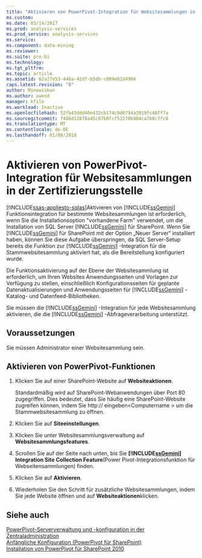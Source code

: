 ```yaml
---
title: "Aktivieren von PowerPivot-Integration für Websitesammlungen in der Zertifizierungsstelle | Microsoft Docs"
ms.custom: 
ms.date: 03/14/2017
ms.prod: analysis-services
ms.prod_service: analysis-services
ms.service: 
ms.component: data-mining
ms.reviewer: 
ms.suite: pro-bi
ms.technology: 
ms.tgt_pltfrm: 
ms.topic: article
ms.assetid: 62a27e53-446a-42d7-b5db-c009e02d4904
caps.latest.revision: "8"
author: Minewiskan
ms.author: owend
manager: kfile
ms.workload: Inactive
ms.openlocfilehash: 52fb43ddd40e432cb174c9d0794a3919fc48ff7a
ms.sourcegitcommit: f486d12078a45c87b0fcf52270b904ca7b0c7fc8
ms.translationtype: MT
ms.contentlocale: de-DE
ms.lasthandoff: 01/08/2018
---
```

# <a name="activate-power-pivot-integration-for-site-collections-in-ca"></a>Aktivieren von PowerPivot-Integration für Websitesammlungen in der Zertifizierungsstelle
[!INCLUDE[ssas-appliesto-sqlas](../../includes/ssas-appliesto-sqlas.md)]Aktivieren von [!INCLUDE[ssGemini](../../includes/ssgemini-md.md)] Funktionsintegration für bestimmte Websitesammlungen ist erforderlich, wenn Sie die Installationsoption "vorhandene Farm" verwendet, um die Installation von SQL Server [!INCLUDE[ssGemini](../../includes/ssgemini-md.md)] für SharePoint. Wenn Sie [!INCLUDE[ssGemini](../../includes/ssgemini-md.md)] für SharePoint mit der Option „Neuer Server“ installiert haben, können Sie diese Aufgabe überspringen, da SQL Server-Setup bereits die Funktion zur [!INCLUDE[ssGemini](../../includes/ssgemini-md.md)] -Integration für die Stammwebsitesammlung aktiviert hat, als die Bereitstellung konfiguriert wurde.  
  
 Die Funktionsaktivierung auf der Ebene der Websitesammlung ist erforderlich, um Ihren Websites Anwendungsseiten und Vorlagen zur Verfügung zu stellen, einschließlich Konfigurationsseiten für geplante Datenaktualisierungen und Anwendungsseiten für [!INCLUDE[ssGemini](../../includes/ssgemini-md.md)] -Katalog- und Datenfeed-Bibliotheken.  
  
 Sie müssen die [!INCLUDE[ssGemini](../../includes/ssgemini-md.md)] -Integration für jede Websitesammlung aktivieren, die die [!INCLUDE[ssGemini](../../includes/ssgemini-md.md)] -Abfrageverarbeitung unterstützt.  
  
## <a name="prerequisites"></a>Voraussetzungen  
 Sie müssen Administrator einer Websitesammlung sein.  
  
## <a name="activate-power-pivot-features"></a>Aktivieren von PowerPivot-Funktionen  
  
1.  Klicken Sie auf einer SharePoint-Website auf **Websiteaktionen**.  
  
     Standardmäßig wird auf SharePoint-Webanwendungen über Port 80 zugegriffen. Dies bedeutet, dass Sie häufig eine SharePoint-Website zugreifen können, indem Sie http:// eingeben\<Computername > um die Stammwebsitesammlung zu öffnen.  
  
2.  Klicken Sie auf **Siteeinstellungen**.  
  
3.  Klicken Sie unter Websitesammlungsverwaltung auf **Websitesammlungsfeatures**.  
  
4.  Scrollen Sie auf der Seite nach unten, bis Sie **[!INCLUDE[ssGemini](../../includes/ssgemini-md.md)] Integration Site Collection Feature**(Power Pivot-Integrationsfunktion für Webseitensammlungen) finden.  
  
5.  Klicken Sie auf **Aktivieren**.  
  
6.  Wiederholen Sie den Schritt für zusätzliche Websitesammlungen, indem Sie jede Website öffnen und auf **Websiteaktionen**klicken.  
  
## <a name="see-also"></a>Siehe auch  
 [PowerPivot-Serververwaltung und -konfiguration in der Zentraladministration](../../analysis-services/power-pivot-sharepoint/power-pivot-server-administration-and-configuration-in-central-administration.md)   
 [Anfängliche Konfiguration (PowerPivot für SharePoint)](http://msdn.microsoft.com/en-us/3a0ec2eb-017a-40db-b8d4-8aa8f4cdc146)   
 [Installation von PowerPivot für SharePoint 2010](http://msdn.microsoft.com/en-us/8d47dde7-c941-4280-a934-e2fe3f9a938f)  
  
  
